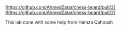 
[https://github.com/AhmedZatar/chess-board/pull/2](https://github.com/AhmedZatar/chess-board/pull/2)

This lab done with some help from Hamza Qahoush
